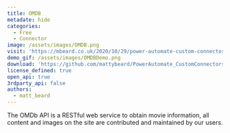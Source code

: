 ```yaml
---
title: OMDB
metadate: hide
categories:
  - Free
  - Connector
image: /assets/images/OMDB.png
visit: 'https://mbeard.co.uk/2020/10/29/power-automate-custom-connector-series-2-omdb-imdb/'
demo_gif: /assets/images/OMDBDemo.png
download: 'https://github.com/mattybeard/PowerAutomate_CustomConnectors/tree/master/OMDb'
license_defined: true
open_api: true
3rdparty_api: false
authors:
  - matt_beard
---
```

The OMDb API is a RESTful web service to obtain movie information, all content and images on the site are contributed and maintained by our users.
